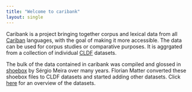 ```yaml
---
title: "Welcome to caribank"
layout: single
---
```


Caribank is a project bringing together corpus and lexical data from all [Cariban](https://glottolog.org/resource/languoid/id/cari1283) languages, with the goal of making it more accessible.
The data can be used for corpus studies or comparative purposes.
It is aggrgated from a collection of individual [CLDF](https://cldf.clld.org/) datasets.

The bulk of the data contained in caribank was compiled and glossed in [shoebox](https://software.sil.org/shoebox/) by Sérgio Meira over many years.
Florian Matter converted these shoebox files to CLDF datasets and started adding other datasets.
Click [here](datasets) for an overview of the datasets.